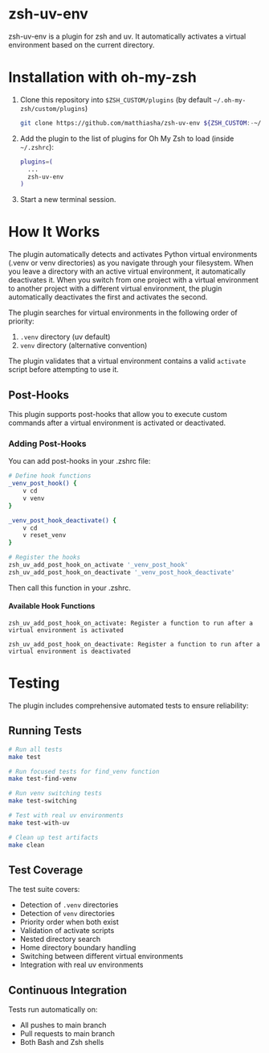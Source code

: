 # zsh-uv-env

zsh-uv-env is a plugin for zsh and uv. It automatically activates a virtual environment
based on the current directory.

# Installation with oh-my-zsh

1. Clone this repository into `$ZSH_CUSTOM/plugins` (by default
   `~/.oh-my-zsh/custom/plugins`)

   ```sh
   git clone https://github.com/matthiasha/zsh-uv-env ${ZSH_CUSTOM:-~/.oh-my-zsh/custom}/plugins/zsh-uv-env
   ```

2. Add the plugin to the list of plugins for Oh My Zsh to load (inside `~/.zshrc`):

   ```sh
   plugins=(
     ...
     zsh-uv-env
   )
   ```

3. Start a new terminal session.

# How It Works

The plugin automatically detects and activates Python virtual environments (.venv
or venv directories) as you navigate through your filesystem. When you leave a directory with an
active virtual environment, it automatically deactivates it. When you switch from one project with
a virtual environment to another project with a different virtual environment, the plugin automatically
deactivates the first and activates the second.

The plugin searches for virtual environments in the following order of priority:
1. `.venv` directory (uv default)
2. `venv` directory (alternative convention)

The plugin validates that a virtual environment contains a valid `activate` script before attempting to use it.

## Post-Hooks

This plugin supports post-hooks that allow you to execute custom commands after a
virtual environment is activated or deactivated.

### Adding Post-Hooks

You can add post-hooks in your .zshrc file:

```bash
# Define hook functions
_venv_post_hook() {
    v cd
    v venv
}

_venv_post_hook_deactivate() {
    v cd
    v reset_venv
}

# Register the hooks
zsh_uv_add_post_hook_on_activate '_venv_post_hook'
zsh_uv_add_post_hook_on_deactivate '_venv_post_hook_deactivate'
```

Then call this function in your .zshrc.

#### Available Hook Functions

    zsh_uv_add_post_hook_on_activate: Register a function to run after a virtual environment is activated

    zsh_uv_add_post_hook_on_deactivate: Register a function to run after a virtual environment is deactivated

# Testing

The plugin includes comprehensive automated tests to ensure reliability:

## Running Tests

```bash
# Run all tests
make test

# Run focused tests for find_venv function
make test-find-venv

# Run venv switching tests
make test-switching

# Test with real uv environments
make test-with-uv

# Clean up test artifacts
make clean
```

## Test Coverage

The test suite covers:
- Detection of `.venv` directories
- Detection of `venv` directories  
- Priority order when both exist
- Validation of activate scripts
- Nested directory search
- Home directory boundary handling
- Switching between different virtual environments
- Integration with real uv environments

## Continuous Integration

Tests run automatically on:
- All pushes to main branch
- Pull requests to main branch
- Both Bash and Zsh shells
